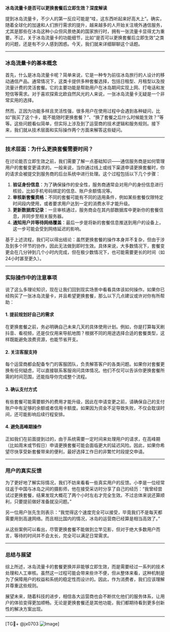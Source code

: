 **冰岛流量卡是否可以更换套餐后立即生效？深度解读**

提到冰岛流量卡，不少人的第一反应可能是“哇，这东西听起来好高大上”。确实，随着全球化的加速和人们旅行需求的提升，越来越多的人开始关注境外通信服务，尤其是那些在冰岛这种小众但风景绝美的国家旅行时，拥有一张流量卡显得尤为重要。不过，关于冰岛流量卡的功能细节，比如“是否可以更换套餐后立即生效”之类的问题，还是有不少人感到困惑。今天，我们就来详细聊聊这个话题。

---

### 冰岛流量卡的基本概念

首先，什么是冰岛流量卡呢？简单来说，它是一种专为前往冰岛旅行的人设计的移动通信产品。通常情况下，这类卡提供多种套餐选择，包括日租型、月租型以及按流量计费的灵活套餐。它的主要功能是帮助用户在冰岛期间实现上网、打电话和发短信等需求。对于喜欢探索北欧自然风光的人来说，一张冰岛流量卡无疑是一个非常实用的选择。

然而，正因为功能多样且灵活性强，很多用户在使用过程中会遇到各种疑问，比如“我买了这个卡，能不能随时更换套餐？”、“换了套餐之后什么时候能生效？”等等。这些问题看似简单，但实际上涉及到了运营商的技术逻辑和服务规则。接下来，我们就从技术层面和实际操作两个方面来解答这些疑问。

---

### 技术层面：为什么更换套餐需要时间？

在讨论能否立即生效之前，我们需要了解一点基础知识——通信服务商是如何管理用户的套餐变更请求的。一般来说，当你通过线上或线下渠道申请更换套餐时，你的请求会被提交到服务商的后台系统中进行处理。这个过程包括以下几个步骤：

1. **验证身份信息**：为了确保操作的安全性，服务商通常会对用户的身份信息进行核验，比如手机号码绑定的信息、账户余额情况等。
2. **审核新套餐资格**：不同的套餐可能有不同的适用条件，例如某些套餐仅限特定时间段内使用，或者要求用户达到一定的消费水平才能升级。
3. **更新数据库记录**：一旦审核通过，服务商会在其内部数据库中更新你的套餐信息，并同步至相关服务器。
4. **通知用户并等待网络覆盖**：最后一步是将新的套餐信息推送到用户的设备上，这一步可能会受到网络延迟的影响。

基于上述流程，我们可以得出结论：虽然更换套餐的操作本身并不复杂，但由于涉及到多个环节的协作，因此无法做到即时生效。具体来说，大多数情况下，套餐变更会在几分钟到几个小时内完成，但在极少数情况下，也可能需要更长的时间（如24小时甚至更久）。

---

### 实际操作中的注意事项

说了这么多理论知识，现在让我们回到现实场景中看看具体该如何操作。如果你已经购买了一张冰岛流量卡，并且希望更换套餐，那么以下几点建议或许对你有所帮助：

#### 1. 提前规划好自己的需求
在更换套餐之前，务必明确自己未来几天的具体使用计划。例如，你是打算每天刷抖音、看视频，还是仅仅用来导航地图？根据不同的用途选择合适的套餐类型，这样既能避免浪费资源，也能节省开支。

#### 2. 关注客服支持
每个运营商都会配备专门的客服团队，负责解答客户的各类问题。如果你对套餐更换有任何疑虑，可以直接联系客服询问具体情况。他们不仅可以告诉你更换套餐所需的时间范围，还能指导你完成整个流程。

#### 3. 确认支付方式
有些套餐可能需要额外的费用才能升级，因此在申请变更之前，请确保自己的支付账户中有足够的余额或者信用卡额度。如果因为资金不足导致失败，不仅会耽误时间，还可能影响后续行程安排。

#### 4. 避免高峰期操作
正如我们在前面提到过的，由于系统需要一定时间来处理用户的请求，在高峰期（比如周末或节假日）申请更换套餐可能会面临更大的延迟风险。因此，如果你希望尽快享受新套餐带来的便利，最好选择工作日的非繁忙时段提交申请。

---

### 用户的真实反馈

为了更好地了解实际情况，我们不妨来看看一些真实用户的反馈。小李是一位经常往返于中国与冰岛之间的摄影师，他在接受采访时分享了自己的经历：“我曾经尝试过更换套餐，结果发现大概花了两个小时左右才完全生效。不过总体来说还算顺利，只要提前做好准备就没问题。”

另一位用户张先生则表示：“我觉得这个速度完全可以接受，毕竟我们不是每天都需要用到高速网络。而且相比国内的情况，冰岛的运营商已经算是相当高效了。”

从这些案例可以看出，尽管更换套餐不能做到立竿见影，但对于绝大多数用户而言，等待的时间并不会太长，完全可以满足日常需求。

---

### 总结与展望

综上所述，冰岛流量卡的套餐更换并非能够立即生效，而是需要经过一系列的技术处理和人工审核。虽然这一过程可能会带来些许不便，但从整体来看，这种机制是为了保障用户的权益和系统的稳定性而设计的。因此，作为消费者，我们应该理解并尊重这些规则。

展望未来，随着科技的进步，相信各大运营商也会不断优化他们的服务体系，让用户的体验变得更加顺畅。无论是更换套餐还是其他功能，我们都期待看到更多创新性的解决方案出现。

---

[TG💪+ @jx0703 ![Image](https://github.com/user-attachments/assets/dbca1d08-cadb-493c-b0ec-ad6f7a83f270)]
